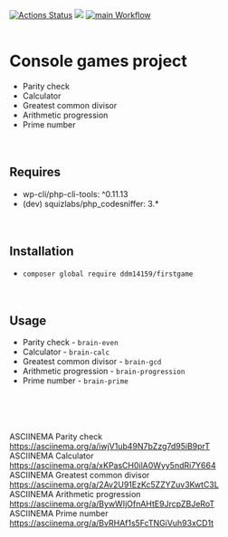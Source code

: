 [![Actions Status](https://github.com/ddm14159/php-project-lvl1/workflows/hexlet-check/badge.svg)](https://github.com/ddm14159/php-project-lvl1/actions)
<a href="https://codeclimate.com/github/codeclimate/codeclimate/maintainability"><img src="https://api.codeclimate.com/v1/badges/a99a88d28ad37a79dbf6/maintainability" /></a>
[![main Workflow](https://github.com/ddm14159/php-project-lvl1/actions/workflows/main.yml/badge.svg?branch=main)](https://github.com/ddm14159/php-project-lvl1/actions/workflows/main.yml)<br /><br />

# Console games project<br />
- Parity check<br />
- Calculator<br />
- Greatest common divisor<br />
- Arithmetic progression<br />
- Prime number<br /><br /><br />

## Requires 
- wp-cli/php-cli-tools: ^0.11.13<br />
- (dev) squizlabs/php_codesniffer: 3.*<br /><br /><br />

## Installation<br />
- `composer global require ddm14159/firstgame`<br /><br /><br />
## Usage<br />
- Parity check - `brain-even`<br />
- Calculator - `brain-calc`<br />
- Greatest common divisor - `brain-gcd`<br />
- Arithmetic progression - `brain-progression`<br />
- Prime number - `brain-prime`<br /><br /><br /><br /><br />



ASCIINEMA Parity check<br />
https://asciinema.org/a/iwjV1ub49N7bZzg7d95iB9prT<br />
ASCIINEMA Calculator<br />
https://asciinema.org/a/xKPasCH0ilA0Wyy5ndRi7Y664<br />
ASCIINEMA Greatest common divisor<br />
https://asciinema.org/a/2Av2U91EzKc5ZZYZuv3KwtC3L<br />
ASCIINEMA Arithmetic progression<br />
https://asciinema.org/a/BywWIjOfnAHtE9JrcpZBJeRoT<br />
ASCIINEMA Prime number<br />
https://asciinema.org/a/BvRHAf1s5FcTNGiVuh93xCD1t<br />
